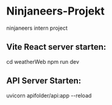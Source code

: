 # Ninjaneers-Projekt
ninjaneers intern project

## Vite React server starten: 
cd weatherWeb
npm run dev

## API Server Starten: 
uvicorn apifolder/api:app --reload
